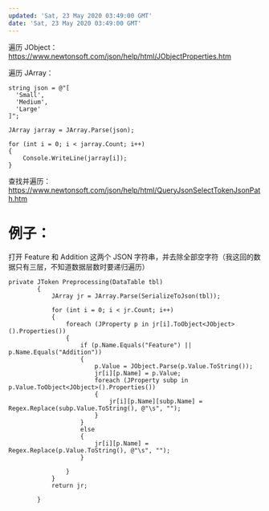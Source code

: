 ```yaml
---
updated: 'Sat, 23 May 2020 03:49:00 GMT'
date: 'Sat, 23 May 2020 03:49:00 GMT'
---
```


遍历 JObject：<https://www.newtonsoft.com/json/help/html/JObjectProperties.htm>

遍历 JArray：

```
string json = @"[
  'Small',
  'Medium',
  'Large'
]";

JArray jarray = JArray.Parse(json);

for (int i = 0; i < jarray.Count; i++)
{
    Console.WriteLine(jarray[i]);
}
```

查找并遍历：<https://www.newtonsoft.com/json/help/html/QueryJsonSelectTokenJsonPath.htm>

# 例子：

打开 Feature 和 Addition 这两个 JSON 字符串，并去除全部空字符（我这回的数据只有三层，不知道数据层数时要递归遍历）

```
private JToken Preprocessing(DataTable tbl)
        {
            JArray jr = JArray.Parse(SerializeToJson(tbl));

            for (int i = 0; i < jr.Count; i++)
            {
                foreach (JProperty p in jr[i].ToObject<JObject>().Properties())
                {
                    if (p.Name.Equals("Feature") || p.Name.Equals("Addition"))
                    {
                        p.Value = JObject.Parse(p.Value.ToString());
                        jr[i][p.Name] = p.Value;
                        foreach (JProperty subp in p.Value.ToObject<JObject>().Properties())
                        {
                            jr[i][p.Name][subp.Name] = Regex.Replace(subp.Value.ToString(), @"\s", "");
                        }
                    }
                    else
                    {
                        jr[i][p.Name] = Regex.Replace(p.Value.ToString(), @"\s", "");
                    }

                }
            }
            return jr;

        }
```
